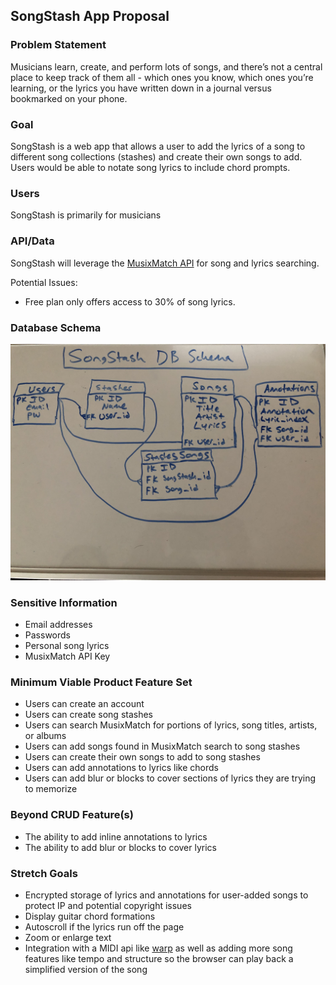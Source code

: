 ## SongStash App Proposal

### Problem Statement
Musicians learn, create, and perform lots of songs, and there’s not a central place to keep track of them all - which ones you know, which ones you’re learning, or the lyrics you have written down in a journal versus bookmarked on your phone.

### Goal
SongStash is a web app that allows a user to add the lyrics of a song to different song collections (stashes) and create their own songs to add. Users would be able to notate song lyrics to include chord prompts. 

### Users
SongStash is primarily for musicians

### API/Data
SongStash will leverage the [MusixMatch API](https://developer.musixmatch.com/documentation/api-methods) for song and lyrics searching.

Potential Issues:

* Free plan only offers access to 30% of song lyrics.

### Database Schema
![DB schema design](https://github.com/HeyImMatt/SongStash/blob/master/SongStash-db-schema-v2.jpg?raw=true)

### Sensitive Information

* Email addresses
* Passwords
* Personal song lyrics
* MusixMatch API Key

### Minimum Viable Product Feature Set

* Users can create an account
* Users can create song stashes
* Users can search MusixMatch for portions of lyrics, song titles, artists, or albums
* Users can add songs found in MusixMatch search to song stashes
* Users can create their own songs to add to song stashes
* Users can add annotations to lyrics like chords
* Users can add blur or blocks to cover sections of lyrics they are trying to memorize

### Beyond CRUD Feature(s)

* The ability to add inline annotations to lyrics
* The ability to add blur or blocks to cover lyrics

### Stretch Goals

* Encrypted storage of lyrics and annotations for user-added songs to protect IP and potential copyright issues
* Display guitar chord formations
* Autoscroll if the lyrics run off the page
* Zoom or enlarge text
* Integration with a MIDI api like [warp](https://warpseq.com/api.html) as well as adding more song features like tempo and structure so the browser can play back a simplified version of the song